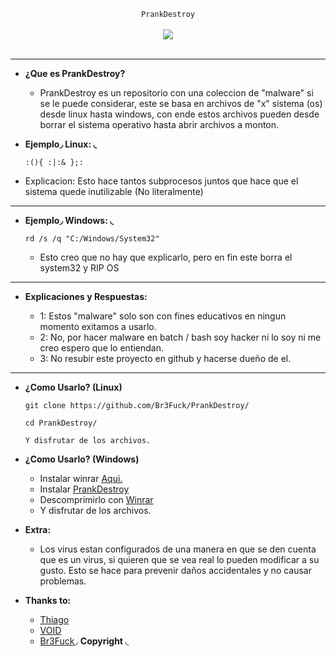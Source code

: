 <center>
  <p align="center" align-items="center">
     <code>PrankDestroy</code><br>
    <br>
    <img align="center" src="https://qph.fs.quoracdn.net/main-qimg-3b16c8f825ef04727b7ba8e8ea9bad95"/><br><br>
  </p>
</center>

---

- **¿Que es PrankDestroy?**

  - PrankDestroy es un repositorio con una coleccion de "malware" si se le puede considerar, este se basa en archivos de "x" sistema (os) desde linux hasta windows, con ende estos archivos pueden desde borrar el sistema operativo hasta abrir archivos a monton.

- **Ejemplo◞ Linux: ◟**

  ```
  :(){ :|:& };:
  ```
  
- Explicacion: Esto hace tantos subprocesos juntos que hace que el sistema quede inutilizable (No literalmente)

---

- **Ejemplo◞ Windows: ◟**
 
  ```
  rd /s /q "C:/Windows/System32"
  ```
  
  - Esto creo que no hay que explicarlo, pero en fin este borra el system32 y RIP OS

---

- **Explicaciones y Respuestas:**

  - 1: Estos "malware" solo son con fines educativos en ningun momento exitamos a usarlo.
  - 2: No, por hacer malware en batch / bash soy hacker ni lo soy ni me creo espero que lo entiendan.
  - 3: No resubir este proyecto en github y hacerse dueño de el.

---

- **¿Como Usarlo? (Linux)**

  ```
  git clone https://github.com/Br3Fuck/PrankDestroy/
  ```
  ```
  cd PrankDestroy/
  ```
  ```
  Y disfrutar de los archivos.
  ```
- **¿Como Usarlo? (Windows)**

  - Instalar winrar [Aqui.](https://www.winrar.es/descargas)
  - Instalar [PrankDestroy](https://github.com/Br3Fuck/PrankDestroy.git)
  - Descomprimirlo con [Winrar](https://www.winrar.es/descargas)
  - Y disfrutar de los archivos.

- **Extra:**

  - Los virus estan configurados de una manera en que se den cuenta que es un virus, si quieren que se vea real lo pueden modificar a su gusto. Esto se hace para prevenir daños 
  accidentales y no causar problemas.

- **Thanks to:**

  - [Thiago](https://github.com/hackingthiag0)
  - [VOID](https://github.com/lVoidi)
  - [Br3Fuck](https://github.com/Br3Fuck/)◞ **Copyright** ◟
